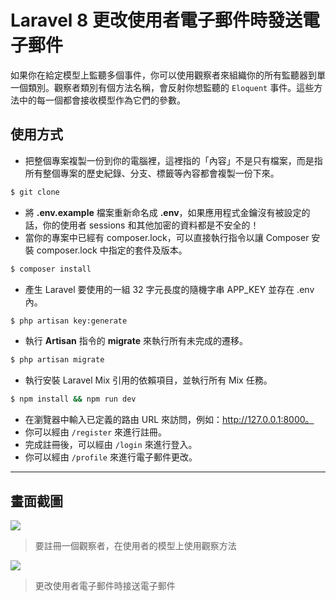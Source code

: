 # Laravel 8 更改使用者電子郵件時發送電子郵件

如果你在給定模型上監聽多個事件，你可以使用觀察者來組織你的所有監聽器到單一個類別。觀察者類別有個方法名稱，會反射你想監聽的 `Eloquent` 事件。這些方法中的每一個都會接收模型作為它們的參數。

## 使用方式
- 把整個專案複製一份到你的電腦裡，這裡指的「內容」不是只有檔案，而是指所有整個專案的歷史紀錄、分支、標籤等內容都會複製一份下來。
```sh
$ git clone
```
- 將 __.env.example__ 檔案重新命名成 __.env__，如果應用程式金鑰沒有被設定的話，你的使用者 sessions 和其他加密的資料都是不安全的！
- 當你的專案中已經有 composer.lock，可以直接執行指令以讓 Composer 安裝 composer.lock 中指定的套件及版本。
```sh
$ composer install
```
- 產生 Laravel 要使用的一組 32 字元長度的隨機字串 APP_KEY 並存在 .env 內。
```sh
$ php artisan key:generate
```
- 執行 __Artisan__ 指令的 __migrate__ 來執行所有未完成的遷移。
```sh
$ php artisan migrate
```
- 執行安裝 Laravel Mix 引用的依賴項目，並執行所有 Mix 任務。
```sh
$ npm install && npm run dev
```
- 在瀏覽器中輸入已定義的路由 URL 來訪問，例如：http://127.0.0.1:8000。
- 你可以經由 `/register` 來進行註冊。
- 完成註冊後，可以經由 `/login` 來進行登入。
- 你可以經由 `/profile` 來進行電子郵件更改。

----
## 畫面截圖
![](https://i.imgur.com/SHBKxG0.png)
> 要註冊一個觀察者，在使用者的模型上使用觀察方法

![](https://i.imgur.com/7356JOw.png)
> 更改使用者電子郵件時接送電子郵件